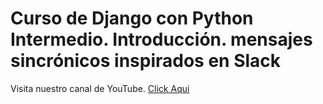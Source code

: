 <h1>Curso de Django con Python Intermedio. Introducción. mensajes sincrónicos inspirados en Slack</h1>

<p>Visita nuestro canal de YouTube. <a href="https://www.youtube.com/channel/UC-0f0AT2xJrUxML6HJTH3Iw?view_as=subscriber">Click Aqui</a> </p>

